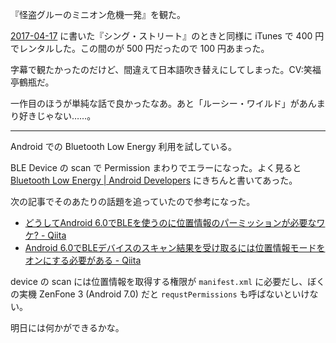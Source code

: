 『怪盗グルーのミニオン危機一発』を観た。

[2017-04-17][] に書いた『シング・ストリート』のときと同様に iTunes で 400 円でレンタルした。この間のが 500 円だったので 100 円あまった。

字幕で観たかったのだけど、間違えて日本語吹き替えにしてしまった。CV:笑福亭鶴瓶だ。

一作目のほうが単純な話で良かったなあ。あと「ルーシー・ワイルド」があんまり好きじゃない……。

-----

Android での Bluetooth Low Energy 利用を試している。

BLE Device の scan で Permission まわりでエラーになった。よく見ると [Bluetooth Low Energy | Android Developers](https://developer.android.com/guide/topics/connectivity/bluetooth-le.html) にきちんと書いてあった。

次の記事でそのあたりの話題を追っていたので参考になった。

- [どうしてAndroid 6.0でBLEを使うのに位置情報のパーミッションが必要なワケ? - Qiita](http://qiita.com/hisanaka/items/c37d5ecb8fb520e6c9ec)
- [Android 6.0でBLEデバイスのスキャン結果を受け取るには位置情報モードをオンにする必要がある - Qiita](http://qiita.com/hisanaka/items/518db08d4a700247ec69)

device の scan には位置情報を取得する権限が `manifest.xml` に必要だし、ぼくの実機 ZenFone 3 (Android 7.0) だと `requstPermissions` も呼ばないといけない。

明日には何かができるかな。

[2017-04-17]: http://blog.bouzuya.net/2017/04/17/
